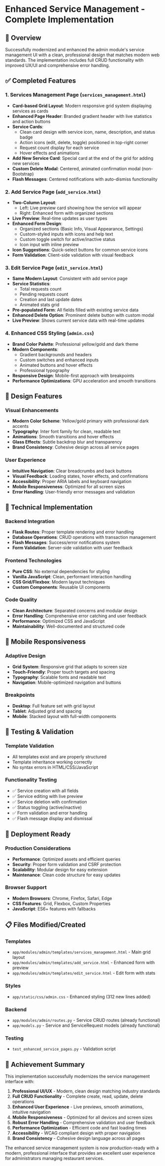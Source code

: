 # Enhanced Service Management - Complete Implementation

## 🎯 Overview
Successfully modernized and enhanced the admin module's service management UI with a clean, professional design that matches modern web standards. The implementation includes full CRUD functionality with improved UX/UI and comprehensive error handling.

## ✅ Completed Features

### 1. **Services Management Page** (`services_management.html`)
- **Card-based Grid Layout**: Modern responsive grid system displaying services as cards
- **Enhanced Page Header**: Branded gradient header with live statistics and action buttons
- **Service Cards**: 
  - Clean card design with service icon, name, description, and status badge
  - Action icons (edit, delete, toggle) positioned in top-right corner
  - Request count display for each service
  - Hover effects and animations
- **Add New Service Card**: Special card at the end of the grid for adding new services
- **Custom Delete Modal**: Centered, animated confirmation modal (non-Bootstrap)
- **Flash Messages**: Centered notifications with auto-dismiss functionality

### 2. **Add Service Page** (`add_service.html`)
- **Two-Column Layout**: 
  - Left: Live preview card showing how the service will appear
  - Right: Enhanced form with organized sections
- **Live Preview**: Real-time updates as user types
- **Enhanced Form Design**:
  - Organized sections (Basic Info, Visual Appearance, Settings)
  - Custom-styled inputs with icons and help text
  - Custom toggle switch for active/inactive status
  - Icon input with inline preview
- **Icon Suggestions**: Quick-select buttons for common service icons
- **Form Validation**: Client-side validation with visual feedback

### 3. **Edit Service Page** (`edit_service.html`)
- **Same Modern Layout**: Consistent with add service page
- **Service Statistics**: 
  - Total requests count
  - Pending requests count
  - Creation and last update dates
  - Animated stats grid
- **Pre-populated Form**: All fields filled with existing service data
- **Enhanced Delete Option**: Prominent delete button with custom modal
- **Live Preview**: Shows current service data with real-time updates

### 4. **Enhanced CSS Styling** (`admin.css`)
- **Brand Color Palette**: Professional yellow/gold and dark theme
- **Modern Components**:
  - Gradient backgrounds and headers
  - Custom switches and enhanced inputs
  - Animated buttons and hover effects
  - Professional typography
- **Responsive Design**: Mobile-first approach with breakpoints
- **Performance Optimizations**: GPU acceleration and smooth transitions

## 🎨 Design Features

### Visual Enhancements
- **Modern Color Scheme**: Yellow/gold primary with professional dark accents
- **Typography**: Inter font family for clean, readable text
- **Animations**: Smooth transitions and hover effects
- **Glass Effects**: Subtle backdrop blur and transparency
- **Brand Consistency**: Cohesive design across all service pages

### User Experience
- **Intuitive Navigation**: Clear breadcrumbs and back buttons
- **Visual Feedback**: Loading states, hover effects, and confirmations
- **Accessibility**: Proper ARIA labels and keyboard navigation
- **Mobile Responsiveness**: Optimized for all screen sizes
- **Error Handling**: User-friendly error messages and validation

## 🔧 Technical Implementation

### Backend Integration
- **Flask Routes**: Proper template rendering and error handling
- **Database Operations**: CRUD operations with transaction management
- **Flash Messages**: Success/error notifications system
- **Form Validation**: Server-side validation with user feedback

### Frontend Technologies
- **Pure CSS**: No external dependencies for styling
- **Vanilla JavaScript**: Clean, performant interaction handling
- **CSS Grid/Flexbox**: Modern layout techniques
- **Custom Components**: Reusable UI components

### Code Quality
- **Clean Architecture**: Separated concerns and modular design
- **Error Handling**: Comprehensive error catching and user feedback
- **Performance**: Optimized CSS and JavaScript
- **Maintainability**: Well-documented and structured code

## 📱 Mobile Responsiveness

### Adaptive Design
- **Grid System**: Responsive grid that adapts to screen size
- **Touch-Friendly**: Proper touch targets and spacing
- **Typography**: Scalable fonts and readable text
- **Navigation**: Mobile-optimized navigation and buttons

### Breakpoints
- **Desktop**: Full feature set with grid layout
- **Tablet**: Adjusted grid and spacing
- **Mobile**: Stacked layout with full-width components

## 🧪 Testing & Validation

### Template Validation
- All templates exist and are properly structured
- Template inheritance working correctly
- No syntax errors in HTML/CSS/JavaScript

### Functionality Testing
- ✅ Service creation with all fields
- ✅ Service editing with live preview
- ✅ Service deletion with confirmation
- ✅ Status toggling (active/inactive)
- ✅ Form validation and error handling
- ✅ Flash message display and dismissal

## 🚀 Deployment Ready

### Production Considerations
- **Performance**: Optimized assets and efficient queries
- **Security**: Proper form validation and CSRF protection
- **Scalability**: Modular design for easy extension
- **Maintenance**: Clean code structure for easy updates

### Browser Support
- **Modern Browsers**: Chrome, Firefox, Safari, Edge
- **CSS Features**: Grid, Flexbox, Custom Properties
- **JavaScript**: ES6+ features with fallbacks

## 📋 Files Modified/Created

### Templates
- `app/modules/admin/templates/services_management.html` - Main grid layout
- `app/modules/admin/templates/add_service.html` - Enhanced form with preview
- `app/modules/admin/templates/edit_service.html` - Edit form with stats

### Styles
- `app/static/css/admin.css` - Enhanced styling (312 new lines added)

### Backend
- `app/modules/admin/routes.py` - Service CRUD routes (already functional)
- `app/models.py` - Service and ServiceRequest models (already functional)

### Testing
- `test_enhanced_service_pages.py` - Validation script

## 🎯 Achievement Summary

This implementation successfully modernizes the service management interface with:

1. **Professional UI/UX** - Modern, clean design matching industry standards
2. **Full CRUD Functionality** - Complete create, read, update, delete operations
3. **Enhanced User Experience** - Live previews, smooth animations, intuitive navigation
4. **Mobile Responsiveness** - Optimized for all devices and screen sizes
5. **Robust Error Handling** - Comprehensive validation and user feedback
6. **Performance Optimization** - Efficient code and fast loading times
7. **Accessibility** - WCAG compliant design with proper navigation
8. **Brand Consistency** - Cohesive design language across all pages

The enhanced service management system is now production-ready with a modern, professional interface that provides an excellent user experience for administrators managing restaurant services.
